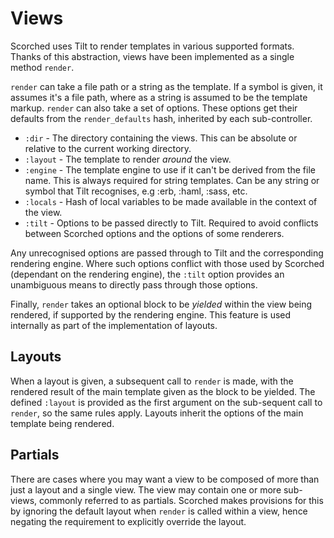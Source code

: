 Views
=====

Scorched uses Tilt to render templates in various supported formats. Thanks of this abstraction, views have been implemented as a single method `render`.

`render` can take a file path or a string as the template. If a symbol is given, it assumes it's a file path, where as a string is assumed to be the template markup. `render` can also take a set of options. These options get their defaults from the `render_defaults` hash, inherited by each sub-controller.

* `:dir` - The directory containing the views. This can be absolute or relative to the current working directory.
* `:layout` - The template to render _around_ the view.
* `:engine` - The template engine to use if it can't be derived from the file name. This is always required for string templates. Can be any string or symbol that Tilt recognises, e.g :erb, :haml, :sass, etc.
* `:locals` - Hash of local variables to be made available in the context of the view.
* `:tilt` - Options to be passed directly to Tilt. Required to avoid conflicts between Scorched options and the options of some renderers.

Any unrecognised options are passed through to Tilt and the corresponding rendering engine. Where such options conflict with those used by Scorched (dependant on the rendering engine), the `:tilt` option provides an unambiguous means to directly pass through those options.

Finally, `render` takes an optional block to be _yielded_ within the view being rendered, if supported by the rendering engine. This feature is used internally as part of the implementation of layouts.

Layouts
-------
When a layout is given, a subsequent call to `render` is made, with the rendered result of the main template given as the block to be yielded. The defined `:layout` is provided as the first argument on the sub-sequent call to `render`, so the same rules apply. Layouts inherit the options of the main template being rendered.

Partials
--------
There are cases where you may want a view to be composed of more than just a layout and a single view. The view may contain one or more sub-views, commonly referred to as partials. Scorched makes provisions for this by ignoring the default layout when `render` is called within a view, hence negating the requirement to explicitly override the layout.